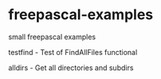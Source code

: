 # freepascal-examples
 small freepascal examples

testfind - Test of FindAllFiles functional

alldirs - Get all directories and subdirs